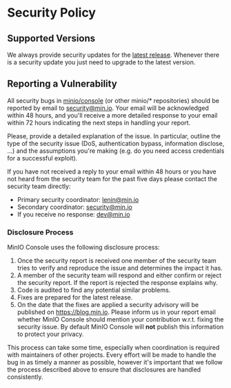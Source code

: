 # Security Policy

## Supported Versions

We always provide security updates for the [latest release](https://github.com/minio/console/releases/latest).
Whenever there is a security update you just need to upgrade to the latest version.

## Reporting a Vulnerability

All security bugs in [minio/console](https://github,com/minio/console) (or other minio/* repositories)
should be reported by email to security@min.io. Your email will be acknowledged within 48 hours,
and you'll receive a more detailed response to your email within 72 hours indicating the next steps
in handling your report.

Please, provide a detailed explanation of the issue. In particular, outline the type of the security
issue (DoS, authentication bypass, information disclose, ...) and the assumptions you're making (e.g. do
you need access credentials for a successful exploit).

If you have not received a reply to your email within 48 hours or you have not heard from the security team
for the past five days please contact the security team directly:
  - Primary security coordinator: lenin@min.io
  - Secondary coordinator: security@min.io
  - If you receive no response: dev@min.io

### Disclosure Process

MinIO Console uses the following disclosure process:

1. Once the security report is received one member of the security team tries to verify and reproduce
   the issue and determines the impact it has.
2. A member of the security team will respond and either confirm or reject the security report.
   If the report is rejected the response explains why.
3. Code is audited to find any potential similar problems.
4. Fixes are prepared for the latest release.
5. On the date that the fixes are applied a security advisory will be published on https://blog.min.io.
   Please inform us in your report email whether MinIO Console should mention your contribution w.r.t. fixing
   the security issue. By default MinIO Console will **not** publish this information to protect your privacy.

This process can take some time, especially when coordination is required with maintainers of other projects.
Every effort will be made to handle the bug in as timely a manner as possible, however it's important that we
follow the process described above to ensure that disclosures are handled consistently.
